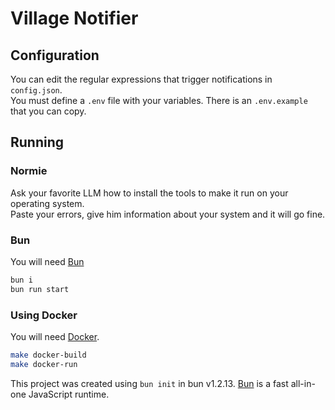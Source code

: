 # Village Notifier

## Configuration

You can edit the regular expressions that trigger notifications in `config.json`.  
You must define a `.env` file with your variables. There is an `.env.example` that you can copy.

## Running

### Normie

Ask your favorite LLM how to install the tools to make it run on your operating system.  
Paste your errors, give him information about your system and it will go fine.

### Bun
You will need [Bun](https://bun.sh/)
```bash
bun i
bun run start
```

### Using Docker
You will need [Docker](https://docker.com/).
```bash
make docker-build
make docker-run
```


This project was created using `bun init` in bun v1.2.13. [Bun](https://bun.sh) is a fast all-in-one JavaScript runtime.
